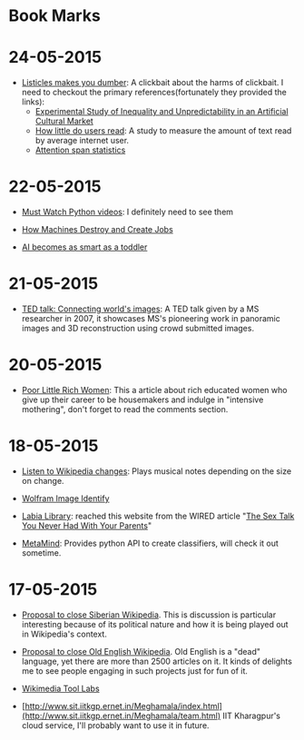 Book Marks
=========

# 24-05-2015

* [Listicles makes you dumber](http://magazine.good.is/infographics/online-lists-are-making-you-dumber): A clickbait about the harms of clickbait. I need to checkout the primary references(fortunately they provided the links):
    * [Experimental Study of Inequality and
Unpredictability in an Artificial
Cultural Market](http://www.princeton.edu/~mjs3/salganik_dodds_watts06_full.pdf)
    * [How little do users read](http://www.nngroup.com/articles/how-little-do-users-read/): A study to measure the amount of text read by average internet user.
    * [Attention span statistics](http://www.statisticbrain.com/attention-span-statistics/)

# 22-05-2015

* [Must Watch Python videos](http://pymust.watch/): I definitely need to see
  them

* [How Machines Destroy and Create Jobs](http://www.npr.org/sections/money/2015/05/07/404991483/how-machines-destroy-and-create-jobs-in-4-graphs?live=1&utm_content=buffer52726&utm_medium=social&utm_source=facebook.com&utm_campaign=buffer)

* [AI becomes as smart as a toddler](http://www.bloomberg.com/news/articles/2015-05-22/what-s-in-this-picture-ai-becomes-as-smart-as-a-toddler)


# 21-05-2015

* [TED talk: Connecting world's
  images](http://www.ted.com/talks/blaise_aguera_y_arcas_demos_photosynth?language=en#t-17234):
A TED talk given by a MS researcher in 2007, it showcases MS's pioneering work
in panoramic images and 3D reconstruction using crowd submitted images.


# 20-05-2015

* [Poor Little Rich
  Women](http://www.nytimes.com/2015/05/17/opinion/sunday/poor-little-rich-women.html):
This a article about rich educated women who give up their career to be
housemakers and indulge in "intensive mothering", don't forget to read the
comments section.

# 18-05-2015

* [Listen to Wikipedia changes](http://listen.hatnote.com/): Plays musical notes
  depending on the size on change.

* [Wolfram Image Identify](https://www.imageidentify.com/)

* [Labia
  Library](http://www.labialibrary.org.au/your-labia/are-my-labia-normal/):
reached this website from the WIRED article "[The Sex Talk You Never Had With Your Parents](http://www.wired.com/2015/02/sex-talk-never-parents/)"

* [MetaMind](http://docs.metamind.io/v1.0/docs): Provides python API to create
  classifiers, will check it out sometime.


# 17-05-2015

* [Proposal to close Siberian
  Wikipedia](https://meta.wikimedia.org/wiki/Proposals_for_closing_projects/Closure_of_Siberian_Wikipedia).
This is discussion is particular interesting because of its political nature and
how it is being played out in Wikipedia's context.

* [Proposal to close Old English Wikipedia](https://meta.wikimedia.org/wiki/Proposals_for_closing_projects/Closure_of_Old_English_Wikipedia). Old English is a "dead" language, yet there are more than 2500 articles on it. It kinds of delights me to see people engaging in such projects just for fun of it.

* [Wikimedia Tool Labs](http://tools.wmflabs.org/)

* [http://www.sit.iitkgp.ernet.in/Meghamala/index.html](http://www.sit.iitkgp.ernet.in/Meghamala/team.html) IIT Kharagpur's cloud service, I'll probably want to use it in future.
